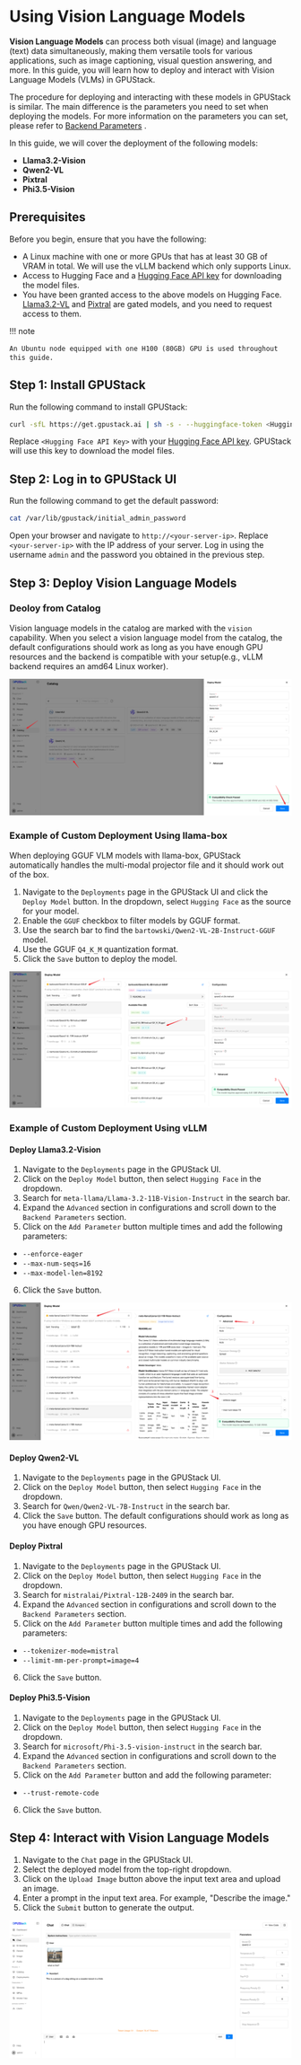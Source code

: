 # Using Vision Language Models

**Vision Language Models** can process both visual (image) and language (text) data simultaneously, making them versatile tools for various applications, such as image captioning, visual question answering, and more. In this guide, you will learn how to deploy and interact with Vision Language Models (VLMs) in GPUStack.

The procedure for deploying and interacting with these models in GPUStack is similar. The main difference is the parameters you need to set when deploying the models. For more information on the parameters you can set, please refer to [Backend Parameters](../user-guide/inference-backends.md#parameters-reference_1) .

In this guide, we will cover the deployment of the following models:

- **Llama3.2-Vision**
- **Qwen2-VL**
- **Pixtral**
- **Phi3.5-Vision**

## Prerequisites

Before you begin, ensure that you have the following:

- A Linux machine with one or more GPUs that has at least 30 GB of VRAM in total. We will use the vLLM backend which only supports Linux.
- Access to Hugging Face and a [Hugging Face API key](https://huggingface.co/settings/tokens) for downloading the model files.
- You have been granted access to the above models on Hugging Face. [Llama3.2-VL](https://huggingface.co/meta-llama/Llama-3.2-11B-Vision-Instruct) and [Pixtral](https://huggingface.co/mistralai/Pixtral-12B-2409) are gated models, and you need to request access to them.

!!! note

    An Ubuntu node equipped with one H100 (80GB) GPU is used throughout this guide.

## Step 1: Install GPUStack

Run the following command to install GPUStack:

```bash
curl -sfL https://get.gpustack.ai | sh -s - --huggingface-token <Hugging Face API Key>
```

Replace `<Hugging Face API Key>` with your [Hugging Face API key](https://huggingface.co/settings/tokens). GPUStack will use this key to download the model files.

## Step 2: Log in to GPUStack UI

Run the following command to get the default password:

```bash
cat /var/lib/gpustack/initial_admin_password
```

Open your browser and navigate to `http://<your-server-ip>`. Replace `<your-server-ip>` with the IP address of your server. Log in using the username `admin` and the password you obtained in the previous step.

## Step 3: Deploy Vision Language Models

### Deoloy from Catalog

Vision language models in the catalog are marked with the `vision` capability. When you select a vision language model from the catalog, the default configurations should work as long as you have enough GPU resources and the backend is compatible with your setup(e.g., vLLM backend requires an amd64 Linux worker).

![catalog-vlm](../assets/using-models/using-vision-language-models/catalog-vlm.png)

### Example of Custom Deployment Using llama-box

When deploying GGUF VLM models with llama-box, GPUStack automatically handles the multi-modal projector file and it should work out of the box.

1. Navigate to the `Deployments` page in the GPUStack UI and click the `Deploy Model` button. In the dropdown, select `Hugging Face` as the source for your model.
2. Enable the `GGUF` checkbox to filter models by GGUF format.
3. Use the search bar to find the `bartowski/Qwen2-VL-2B-Instruct-GGUF` model.
4. Use the GGUF `Q4_K_M` quantization format.
5. Click the `Save` button to deploy the model.

![Deploy GGUF Model](../assets/using-models/using-vision-language-models/deploy-model-gguf.png)

### Example of Custom Deployment Using vLLM

#### Deploy Llama3.2-Vision

1. Navigate to the `Deployments` page in the GPUStack UI.
2. Click on the `Deploy Model` button, then select `Hugging Face` in the dropdown.
3. Search for `meta-llama/Llama-3.2-11B-Vision-Instruct` in the search bar.
4. Expand the `Advanced` section in configurations and scroll down to the `Backend Parameters` section.
5. Click on the `Add Parameter` button multiple times and add the following parameters:

- `--enforce-eager`
- `--max-num-seqs=16`
- `--max-model-len=8192`

6. Click the `Save` button.

![llama3.2-vl](../assets/using-models/using-vision-language-models/llama3.2-vl.png)

#### Deploy Qwen2-VL

1. Navigate to the `Deployments` page in the GPUStack UI.
2. Click on the `Deploy Model` button, then select `Hugging Face` in the dropdown.
3. Search for `Qwen/Qwen2-VL-7B-Instruct` in the search bar.
4. Click the `Save` button. The default configurations should work as long as you have enough GPU resources.

#### Deploy Pixtral

1. Navigate to the `Deployments` page in the GPUStack UI.
2. Click on the `Deploy Model` button, then select `Hugging Face` in the dropdown.
3. Search for `mistralai/Pixtral-12B-2409` in the search bar.
4. Expand the `Advanced` section in configurations and scroll down to the `Backend Parameters` section.
5. Click on the `Add Parameter` button multiple times and add the following parameters:

- `--tokenizer-mode=mistral`
- `--limit-mm-per-prompt=image=4`

6. Click the `Save` button.

#### Deploy Phi3.5-Vision

1. Navigate to the `Deployments` page in the GPUStack UI.
2. Click on the `Deploy Model` button, then select `Hugging Face` in the dropdown.
3. Search for `microsoft/Phi-3.5-vision-instruct` in the search bar.
4. Expand the `Advanced` section in configurations and scroll down to the `Backend Parameters` section.
5. Click on the `Add Parameter` button and add the following parameter:

- `--trust-remote-code`

6. Click the `Save` button.

## Step 4: Interact with Vision Language Models

1. Navigate to the `Chat` page in the GPUStack UI.
2. Select the deployed model from the top-right dropdown.
3. Click on the `Upload Image` button above the input text area and upload an image.
4. Enter a prompt in the input text area. For example, "Describe the image."
5. Click the `Submit` button to generate the output.

![playground-vl](../assets/using-models/using-vision-language-models/playground-vl.png)
